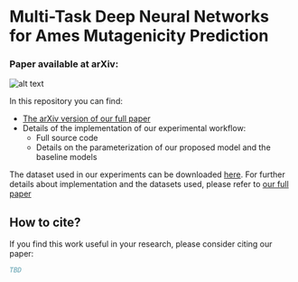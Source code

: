 # Multi-Task Deep Neural Networks for Ames Mutagenicity Prediction #
### Paper available at arXiv:  ###

![alt text](https://github.com/VirginiaSabando/MTL_DNN_Ames/blob/main/mod_archMTL.jpg)

In this repository you can find:
* [The arXiv version of our full paper]()
* Details of the implementation of our experimental workflow:
	* Full source code
	* Details on the parameterization of our proposed model and the baseline models

The dataset used in our experiments can be downloaded [here]().
For further details about implementation and the datasets used, please refer to [our full paper]()

## How to cite? ##

If you find this work useful in your research, please consider citing our paper:

```bibtex
TBD
```
